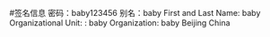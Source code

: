 #签名信息
 密码：baby123456
 别名：baby
 First and Last Name: baby
 Organizational Unit: : baby
 Organization: baby
 Beijing  China